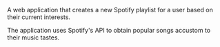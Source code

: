 A web application that creates a new Spotify playlist for a user based on their current interests.

The application uses Spotify's API to obtain popular songs accustom to their music tastes.
